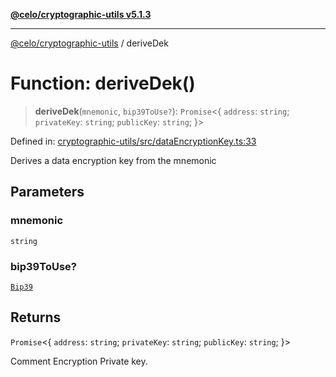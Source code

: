 [**@celo/cryptographic-utils v5.1.3**](../README.md)

***

[@celo/cryptographic-utils](../globals.md) / deriveDek

# Function: deriveDek()

> **deriveDek**(`mnemonic`, `bip39ToUse?`): `Promise`\<\{ `address`: `string`; `privateKey`: `string`; `publicKey`: `string`; \}\>

Defined in: [cryptographic-utils/src/dataEncryptionKey.ts:33](https://github.com/celo-org/developer-tooling/blob/master/packages/sdk/cryptographic-utils/src/dataEncryptionKey.ts#L33)

Derives a data encryption key from the mnemonic

## Parameters

### mnemonic

`string`

### bip39ToUse?

[`Bip39`](../interfaces/Bip39.md)

## Returns

`Promise`\<\{ `address`: `string`; `privateKey`: `string`; `publicKey`: `string`; \}\>

Comment Encryption Private key.
